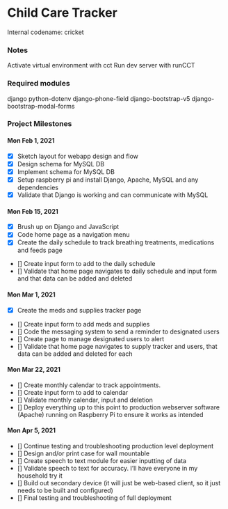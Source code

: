 # Child Care Tracker
Internal codename: cricket

### Notes
Activate virtual environment with cct
Run dev server with runCCT

### Required modules
django
python-dotenv
django-phone-field
django-bootstrap-v5
django-bootstrap-modal-forms

### Project Milestones

#### Mon Feb 1, 2021
- [x] Sketch layout for webapp design and flow
- [x] Design schema for MySQL DB
- [x] Implement schema for MySQL DB
- [x] Setup raspberry pi and install Django, Apache, MySQL and any dependencies
- [x] Validate that Django is working and can communicate with MySQL

#### Mon Feb 15, 2021
- [x] Brush up on Django and JavaScript
- [x] Code home page as a navigation menu
- [x] Create the daily schedule to track breathing treatments, medications and feeds page
- [] Create input form to add to the daily schedule
- [] Validate that home page navigates to daily schedule and input form and that data can be added and deleted

#### Mon Mar 1, 2021
- [x] Create the meds and supplies tracker page
- [] Create input form to add meds and supplies
- [] Code the messaging system to send a reminder to designated users
- [] Create page to manage designated users to alert
- [] Validate that home page navigates to supply tracker and users, that data can be added and deleted for each

#### Mon Mar 22, 2021
- [] Create monthly calendar to track appointments.
- [] Create input form to add to calendar
- [] Validate monthly calendar, input and deletion
- [] Deploy everything up to this point to production webserver software (Apache) running on Raspberry Pi to ensure it works as intended

#### Mon Apr 5, 2021
- [] Continue testing and troubleshooting production level deployment
- [] Design and/or print case for wall mountable
- [] Create speech to text module for easier inputting of data
- [] Validate speech to text for accuracy. I’ll have everyone in my household try it
- [] Build out secondary device (it will just be web-based client, so it just needs to be built and configured)
- [] Final testing and troubleshooting of full deployment
